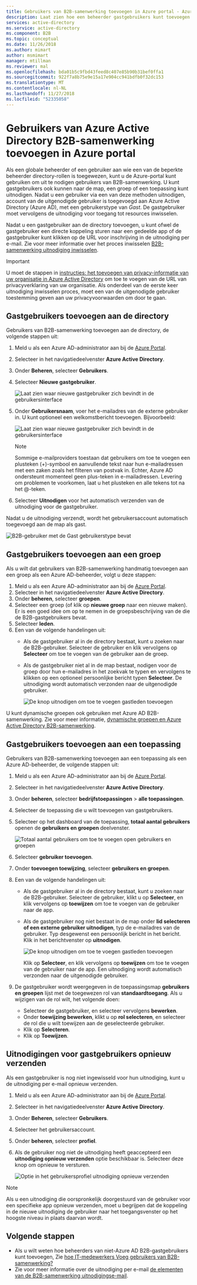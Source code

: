 ```yaml
---
title: Gebruikers van B2B-samenwerking toevoegen in Azure portal - Azure Active Directory | Microsoft Docs
description: Laat zien hoe een beheerder gastgebruikers kunt toevoegen aan de directory van een partnerorganisatie die met behulp van Azure Active Directory (Azure AD) B2B-samenwerking.
services: active-directory
ms.service: active-directory
ms.component: B2B
ms.topic: conceptual
ms.date: 11/26/2018
ms.author: mimart
author: msmimart
manager: mtillman
ms.reviewer: mal
ms.openlocfilehash: bda01b5c9fbd43feed8c407e85b90b31bef0ffa1
ms.sourcegitcommit: 922f7a8b75e9e15a17e904cc941bdfb0f32dc153
ms.translationtype: MT
ms.contentlocale: nl-NL
ms.lasthandoff: 11/27/2018
ms.locfileid: "52335058"
---
```

# <a name="add-azure-active-directory-b2b-collaboration-users-in-the-azure-portal"></a>Gebruikers van Azure Active Directory B2B-samenwerking toevoegen in Azure portal

Als een globale beheerder of een gebruiker aan wie een van de beperkte beheerder directory-rollen is toegewezen, kunt u de Azure-portal kunt gebruiken om uit te nodigen gebruikers van B2B-samenwerking. U kunt gastgebruikers ook kunnen naar de map, een groep of een toepassing kunt uitnodigen. Nadat u een gebruiker via een van deze methoden uitnodigen, account van de uitgenodigde gebruiker is toegevoegd aan Azure Active Directory (Azure AD), met een gebruikerstype van *Gast*. De gastgebruiker moet vervolgens de uitnodiging voor toegang tot resources inwisselen.

Nadat u een gastgebruiker aan de directory toevoegen, u kunt ofwel de gastgebruiker een directe koppeling sturen naar een gedeelde app of de gastgebruiker kunt klikken op de URL voor inschrijving in de uitnodiging per e-mail. Zie voor meer informatie over het proces inwisselen [B2B-samenwerking uitnodiging inwisselen](redemption-experience.md).

> [!IMPORTANT]
> U moet de stappen in [instructies: het toevoegen van privacy-informatie van uw organisatie in Azure Active Directory](https://aka.ms/adprivacystatement) om toe te voegen van de URL van privacyverklaring van uw organisatie. Als onderdeel van de eerste keer uitnodiging inwisselen proces, moet een van de uitgenodigde gebruiker toestemming geven aan uw privacyvoorwaarden om door te gaan. 

## <a name="add-guest-users-to-the-directory"></a>Gastgebruikers toevoegen aan de directory

Gebruikers van B2B-samenwerking toevoegen aan de directory, de volgende stappen uit:

1. Meld u als een Azure AD-administrator aan bij de [Azure Portal](https://portal.azure.com).
2. Selecteer in het navigatiedeelvenster **Azure Active Directory**.
3. Onder **Beheren**, selecteer **Gebruikers**.
4. Selecteer **Nieuwe gastgebruiker**.

   ![Laat zien waar nieuwe gastgebruiker zich bevindt in de gebruikersinterface](./media/add-users-administrator/NewGuestUser-Directory.png) 
 
5. Onder **Gebruikersnaam**, voer het e-mailadres van de externe gebruiker in. U kunt optioneel een welkomstbericht toevoegen. Bijvoorbeeld:

   ![Laat zien waar nieuwe gastgebruiker zich bevindt in de gebruikersinterface](./media/add-users-administrator/InviteGuest.png) 

    > [!NOTE]
    > Sommige e-mailproviders toestaan dat gebruikers om toe te voegen een plusteken (+)-symbool en aanvullende tekst naar hun e-mailadressen met een zaken zoals het filteren van postvak in. Echter, Azure AD ondersteunt momenteel geen plus-teken in e-mailadressen. Levering om problemen te voorkomen, laat u het plusteken en alle tekens tot na het @-teken.

6. Selecteer **Uitnodigen** voor het automatisch verzenden van de uitnodiging voor de gastgebruiker. 
 
Nadat u de uitnodiging verzendt, wordt het gebruikersaccount automatisch toegevoegd aan de map als gast.


![B2B-gebruiker met de Gast gebruikerstype bevat](./media/add-users-administrator/GuestUserType.png)  

## <a name="add-guest-users-to-a-group"></a>Gastgebruikers toevoegen aan een groep
Als u wilt dat gebruikers van B2B-samenwerking handmatig toevoegen aan een groep als een Azure AD-beheerder, volgt u deze stappen:

1. Meld u als een Azure AD-administrator aan bij de [Azure Portal](https://portal.azure.com).
2. Selecteer in het navigatiedeelvenster **Azure Active Directory**.
3. Onder **beheren**, selecteer **groepen**.
4. Selecteer een groep (of klik op **nieuwe groep** naar een nieuwe maken). Er is een goed idee om op te nemen in de groepsbeschrijving van de die de B2B-gastgebruikers bevat.
5. Selecteer **leden**. 
6. Een van de volgende handelingen uit:
   - Als de gastgebruiker al in de directory bestaat, kunt u zoeken naar de B2B-gebruiker. Selecteer de gebruiker en klik vervolgens op **Selecteer** om toe te voegen van de gebruiker aan de groep.
   - Als de gastgebruiker niet al in de map bestaat, nodigen voor de groep door hun e-mailadres in het zoekvak te typen en vervolgens te klikken op een optioneel persoonlijke bericht typen **Selecteer**. De uitnodiging wordt automatisch verzonden naar de uitgenodigde gebruiker.
     
     ![De knop uitnodigen om toe te voegen gastleden toevoegen](./media/add-users-administrator/GroupInvite.png)
   
U kunt dynamische groepen ook gebruiken met Azure AD B2B-samenwerking. Zie voor meer informatie, [dynamische groepen en Azure Active Directory B2B-samenwerking](use-dynamic-groups.md).

## <a name="add-guest-users-to-an-application"></a>Gastgebruikers toevoegen aan een toepassing

Gebruikers van B2B-samenwerking toevoegen aan een toepassing als een Azure AD-beheerder, de volgende stappen uit:

1. Meld u als een Azure AD-administrator aan bij de [Azure Portal](https://portal.azure.com).
2. Selecteer in het navigatiedeelvenster **Azure Active Directory**.
3. Onder **beheren**, selecteer **bedrijfstoepassingen** > **alle toepassingen**.
4. Selecteer de toepassing die u wilt toevoegen van gastgebruikers.
5. Selecteer op het dashboard van de toepassing, **totaal aantal gebruikers** openen de **gebruikers en groepen** deelvenster.

    ![Totaal aantal gebruikers om toe te voegen open gebruikers en groepen](./media/add-users-administrator/AppUsersAndGroups.png)

6. Selecteer **gebruiker toevoegen**.
7. Onder **toevoegen toewijzing**, selecteer **gebruikers en groepen**.
8. Een van de volgende handelingen uit:
   - Als de gastgebruiker al in de directory bestaat, kunt u zoeken naar de B2B-gebruiker. Selecteer de gebruiker, klikt u op **Selecteer**, en klik vervolgens op **toewijzen** om toe te voegen van de gebruiker naar de app.
   - Als de gastgebruiker nog niet bestaat in de map onder **lid selecteren of een externe gebruiker uitnodigen**, typ de e-mailadres van de gebruiker. Typ desgewenst een persoonlijk bericht in het bericht. Klik in het berichtvenster op **uitnodigen**.
           
       ![De knop uitnodigen om toe te voegen gastleden toevoegen](./media/add-users-administrator/AppInviteUsers.png)
   
      Klik op **Selecteer**, en klik vervolgens op **toewijzen** om toe te voegen van de gebruiker naar de app. Een uitnodiging wordt automatisch verzonden naar de uitgenodigde gebruiker.

9. De gastgebruiker wordt weergegeven in de toepassingsmap **gebruikers en groepen** lijst met de toegewezen rol van **standaardtoegang**. Als u wijzigen van de rol wilt, het volgende doen:
   - Selecteer de gastgebruiker, en selecteer vervolgens **bewerken**. 
   - Onder **toewijzing bewerken**, klikt u op **rol selecteren**, en selecteer de rol die u wilt toewijzen aan de geselecteerde gebruiker.
   - Klik op **Selecteren**.
   - Klik op **Toewijzen**.
 
## <a name="resend-invitations-to-guest-users"></a>Uitnodigingen voor gastgebruikers opnieuw verzenden

Als een gastgebruiker is nog niet ingewisseld voor hun uitnodiging, kunt u de uitnodiging per e-mail opnieuw verzenden.

1. Meld u als een Azure AD-administrator aan bij de [Azure Portal](https://portal.azure.com).
2. Selecteer in het navigatiedeelvenster **Azure Active Directory**.
3. Onder **Beheren**, selecteer **Gebruikers**.
5. Selecteer het gebruikersaccount.
6. Onder **beheren**, selecteer **profiel**.
7. Als de gebruiker nog niet de uitnodiging heeft geaccepteerd een **uitnodiging opnieuw verzenden** optie beschikbaar is. Selecteer deze knop om opnieuw te versturen.

   ![Optie in het gebruikersprofiel uitnodiging opnieuw verzenden](./media/add-users-administrator/Resend-Invitation.png)

> [!NOTE]
> Als u een uitnodiging die oorspronkelijk doorgestuurd van de gebruiker voor een specifieke app opnieuw verzenden, moet u begrijpen dat de koppeling in de nieuwe uitnodiging de gebruiker naar het toegangsvenster op het hoogste niveau in plaats daarvan wordt.

## <a name="next-steps"></a>Volgende stappen

- Als u wilt weten hoe beheerders van niet-Azure AD B2B-gastgebruikers kunt toevoegen, Zie [hoe IT-medewerkers Voeg gebruikers van B2B-samenwerking?](add-users-information-worker.md)
- Zie voor meer informatie over de uitnodiging per e-mail [de elementen van de B2B-samenwerking uitnodigingse-mail](invitation-email-elements.md).

